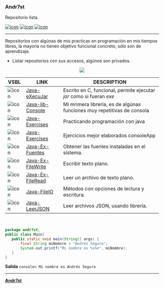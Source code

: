 ### Andr7st

Repositorio lista.
<!--
* Docs: [índice](https://Andr7st.github.io/index/) -->

 [![icon](https://raw.github.com/Andr7st/index/main/src/images/icons/java_x64.png)](https://github.com/Andr7st/Java-Exercises) <!-- Ejercicios Java -->
 [![icon](https://raw.github.com/Andr7st/index/main/src/images/icons/python_x64.png)](https://github.com/Andr7st/index/blob/master/src/Lista_Python.md/)
 [![icon](https://raw.github.com/Andr7st/index/main/src/images/icons/git_x64.png)](https://github.com/Andr7st/index/blob/master/src/Lista_Scripts.md/)
 
 ---
 
 Repositorios con algúnas de mis practicas en programación en mis tiempos libres, la mayoría no tienen objetivo funcional concreto, sólo son de aprendizaje.

* Listar repositorios con sus accesos, algúnos son privados.

<div align="center">
<img src="![Lista.md](https://raw.github.com/Andr7st/index/master/img/Logo_java_x64.png)" />
</div>

| VSBL | LINK | DESCRIPTION   |
| ------------- | ------------- | ------------- |
| ![icon](https://raw.github.com/Andr7st/index/main/src/images/icons/padlock_c_x16.png) | [Java-eXecuJar](https://github.com/Andr7st/Java-eXecuJar) | Escrito en C, funcional, permite ejecutar *jar* como si fueran *exe*   |
| ![icon](https://raw.github.com/Andr7st/index/main/src/images/icons/padlock_c_x16.png) | [Java-lib-Console](https://github.com/Andr7st/Java-lib-Consola) | Mi mrimera librería, es de algúnas funciones muy repetitivas de consola |
| ![icon](https://raw.github.com/Andr7st/index/main/src/images/icons/padlock_o_x16.png) | [Java-Exercises](https://github.com/Andr7st/Java-Exercises) | Practicando programación con java |
| ![icon](https://raw.github.com/Andr7st/index/main/src/images/icons/padlock_c_x16.png) | [Java-Exercises](https://github.com/Andr7st/Java-Exercises-Full) | Ejercicios mejor elaborados consoleApp |
| ![icon](https://raw.github.com/Andr7st/index/main/src/images/icons/padlock_o_x16.png) | [Java-Ex-Fuentes](https://github.com/Andr7st/Java-Ex-Fuentes) | Obtener las fuentes instaladas en el sistema. |
| ![icon](https://raw.github.com/Andr7st/index/main/src/images/icons/padlock_o_x16.png) | [Java-Ex-FileWrite](https://github.com/Andr7st/Java-Ex-FileWrite) | Escribir texto plano. |
| ![icon](https://raw.github.com/Andr7st/index/main/src/images/icons/padlock_o_x16.png) | [Java-Ex-FileRead](https://github.com/Andr7st/Java-Ex-FileRead) | Leer un archivo de texto plano. |
| ![icon](https://raw.github.com/Andr7st/index/main/src/images/icons/padlock_o_x16.png) | [Java-FileIO](https://github.com/Andr7st/Java-FileIO) | Métodos con opciones de lectura y escritura. |
| ![icon](https://raw.github.com/Andr7st/index/main/src/images/icons/padlock_o_x16.png) | [Java-LeerJSON](https://github.com/Andr7st/Java-LeerJSON) | Leer archivos JSON, usando librería. |





<br>

 ```java
package andr7st;
public class Main{
    public static void main(String[] args) {
        final String miNomnre = "Andrés Segura";
        System.out.printf("Mi nombre es %s%n", miNombre);
    }
}
```
**Salida**
``` console> Mi nombre es Andrés Segura ```

---

<!--
 [iconos8.es](https://iconos8.es/) - imágenes usadas.
-->

[**Andr7st**](https://github.com/Andr7st)

